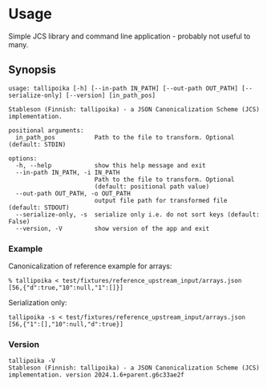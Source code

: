 # Usage

Simple JCS library and command line application - probably not useful to many.

## Synopsis

```console
usage: tallipoika [-h] [--in-path IN_PATH] [--out-path OUT_PATH] [--serialize-only] [--version] [in_path_pos]

Stableson (Finnish: tallipoika) - a JSON Canonicalization Scheme (JCS) implementation.

positional arguments:
  in_path_pos           Path to the file to transform. Optional (default: STDIN)

options:
  -h, --help            show this help message and exit
  --in-path IN_PATH, -i IN_PATH
                        Path to the file to transform. Optional
                        (default: positional path value)
  --out-path OUT_PATH, -o OUT_PATH
                        output file path for transformed file (default: STDOUT)
  --serialize-only, -s  serialize only i.e. do not sort keys (default: False)
  --version, -V         show version of the app and exit
```

### Example

Canonicalization of reference example for arrays:

```console
% tallipoika < test/fixtures/reference_upstream_input/arrays.json
[56,{"d":true,"10":null,"1":[]}]
```

Serialization only:

```console
tallipoika -s < test/fixtures/reference_upstream_input/arrays.json
[56,{"1":[],"10":null,"d":true}]
```

### Version

```console
tallipoika -V
Stableson (Finnish: tallipoika) - a JSON Canonicalization Scheme (JCS) implementation. version 2024.1.6+parent.g6c33ae2f
```
